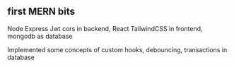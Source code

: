<h2>first MERN bits</h2>
<p>Node Express Jwt cors in backend, React TailwindCSS in frontend, mongodb as database</p>
<p>Implemented some concepts of custom hooks, debouncing, transactions in database</p>
